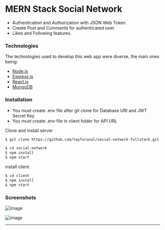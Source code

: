 # MERN Stack Social Network

* Authentication and Authorization with JSON Web Token.
* Create Post and Comments for authenticated user.
* Likes and Following features.

### Technologies

The technologies used to develop this web app were diverse, the main ones being:

- [Node.js](https://nodejs.org/en/)
- [Express.js](https://expressjs.com/)
- [React.js](https://reactjs.org/)
- [MongoDB](https://www.mongodb.com/)

### Installation

 - You must create .env file after git clone for Database URI and JWT Secret Key
 - You must create .env file in client folder for API URL
 
Clone and install server

```sh
$ git clone https://github.com/tayfurunal/social-network-fullstack.git social-network

$ cd social-network
$ npm install
$ npm start
```

install client

```sh
$ cd client
$ npm install
$ npm start
```

### Screenshots

![image](https://media.giphy.com/media/M90wOhIWlEepvgFSWo/giphy.gif)

![image](https://media.giphy.com/media/TEzUaNF6aZPHaKrVr2/giphy.gif)

---
